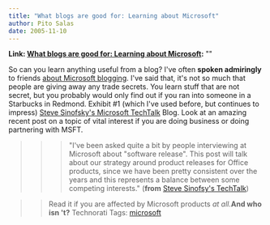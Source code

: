 ```yaml
---
title: "What blogs are good for: Learning about Microsoft"
author: Pito Salas
date: 2005-11-10
---
```


**Link: [What blogs are good for: Learning about Microsoft](None):** ""

So can you learn anything useful from a blog? I've often **spoken admiringly**
to friends [about Microsoft blogging](<http://scobleizer.wordpress.com/>).
I've said that, it's not so much that people are giving away any trade
secrets. You learn stuff that are not secret, but you probably would only find
out if you ran into someone in a Starbucks in Redmond. Exhibit #1 (which I've
used before, but continues to impress) [Steve Sinofsky's Microsoft
TechTalk](<http://blogs.msdn.com/techtalk/default.aspx>) Blog. Look at an
amazing recent post on a topic of vital interest if you are doing business or
doing partnering with MSFT.

>>

>>> "I've been asked quite a bit by people interviewing at Microsoft about
"software release". This post will talk about our strategy around product
releases for Office products, since we have been pretty consistent over the
years and this represents a balance between some competing interests."
(**from** [Steve Sinofsy's
TechTalk](<http://blogs.msdn.com/techtalk/archive/2005/11/03/488850.aspx>))

>>

>> Read it if you are affected by Microsoft products _at all._**And who isn
't?** Technorati Tags: [microsoft](<http://www.technorati.com/tag/microsoft>)


